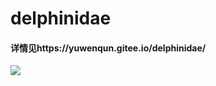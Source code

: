 # delphinidae

#### 详情见https://yuwenqun.gitee.io/delphinidae/


![](https://yuwenqun.github.io/assets/dashboard.jpg)
